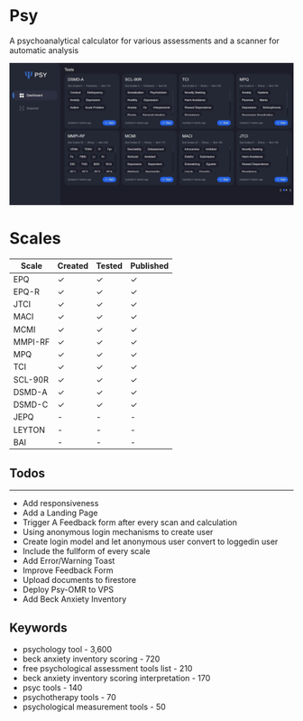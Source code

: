 # Psy
A psychoanalytical calculator for various assessments and a scanner for automatic analysis

![Dashboard](public/previews/dashboard.jpg)

# Scales
| Scale   | Created | Tested | Published |
|---------|---------|--------|-----------|
| EPQ     |   ✓     |   ✓    |     ✓     |
| EPQ-R   |   ✓     |   ✓    |     ✓     |
| JTCI    |   ✓     |   ✓    |     ✓     |
| MACI    |   ✓     |   ✓    |     ✓     |
| MCMI    |   ✓     |   ✓    |     ✓     |
| MMPI-RF |   ✓     |   ✓    |     ✓     |
| MPQ     |   ✓     |   ✓    |     ✓     |
| TCI     |   ✓     |   ✓    |     ✓     |
| SCL-90R |   ✓     |   ✓    |     ✓     |
| DSMD-A  |   ✓     |   ✓    |     ✓     |
| DSMD-C  |   ✓     |   ✓    |     ✓     |
| JEPQ    |   -     |   -    |     -     |
| LEYTON  |   -     |   -    |     -     |
| BAI     |   -     |   -    |     -     |


## Todos
---
- Add responsiveness
- Add a Landing Page
- Trigger A Feedback form after every scan and calculation
- Using anonymous login mechanisms to create user
- Create login model and let anonymous user convert to loggedin user
- Include the fullform of every scale
- Add Error/Warning Toast
- Improve Feedback Form
- Upload documents to firestore
- Deploy Psy-OMR to VPS
- Add Beck Anxiety Inventory

## Keywords
- psychology tool - 3,600
- beck anxiety inventory scoring - 720
- free psychological assessment tools list - 210
- beck anxiety inventory scoring interpretation - 170
- psyc tools - 140
- psychotherapy tools - 70
- psychological measurement tools - 50